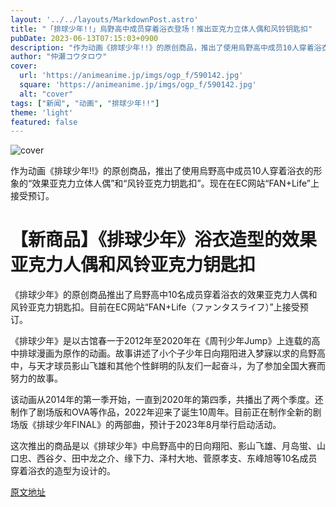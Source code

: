```yaml
---
layout: '../../layouts/MarkdownPost.astro'
title: "「排球少年!!」烏野高中成员穿着浴衣登场！推出亚克力立体人偶和风铃钥匙扣"
pubDate: 2023-06-13T07:15:03+0900
description: "作为动画《排球少年!!》的原创商品，推出了使用烏野高中成员10人穿着浴衣的形象的“效果亚克力立体人偶”和“风铃亚克力钥匙扣”。现在在EC网站“FAN+Life”上接受预订。"
author: "仲瀬コウタロウ"
cover:
  url: 'https://animeanime.jp/imgs/ogp_f/590142.jpg'
  square: 'https://animeanime.jp/imgs/ogp_f/590142.jpg'
  alt: "cover"
tags: ["新闻", "动画", "排球少年!!"]
theme: 'light'
featured: false
---
```


![cover](https://animeanime.jp/imgs/ogp_f/590142.jpg)

作为动画《排球少年!!》的原创商品，推出了使用烏野高中成员10人穿着浴衣的形象的“效果亚克力立体人偶”和“风铃亚克力钥匙扣”。现在在EC网站“FAN+Life”上接受预订。

# 【新商品】《排球少年》浴衣造型的效果亚克力人偶和风铃亚克力钥匙扣

《排球少年》的原创商品推出了烏野高中10名成员穿着浴衣的效果亚克力人偶和风铃亚克力钥匙扣。目前在EC网站“FAN+Life（ファンタスライフ）”上接受预订。

《排球少年》是以古馆春一于2012年至2020年在《周刊少年Jump》上连载的高中排球漫画为原作的动画。故事讲述了小个子少年日向翔阳进入梦寐以求的烏野高中，与天才球员影山飞雄和其他个性鲜明的队友们一起奋斗，为了参加全国大赛而努力的故事。

该动画从2014年的第一季开始，一直到2020年的第四季，共播出了两个季度。还制作了剧场版和OVA等作品，2022年迎来了诞生10周年。目前正在制作全新的剧场版《排球少年FINAL》的两部曲，预计于2023年8月举行启动活动。

这次推出的商品是以《排球少年》中烏野高中的日向翔阳、影山飞雄、月岛蛍、山口忠、西谷夕、田中龙之介、缘下力、泽村大地、菅原孝支、东峰旭等10名成员穿着浴衣的造型为设计的。

  [原文地址](https://animeanime.jp/article/2023/06/13/77887.html)